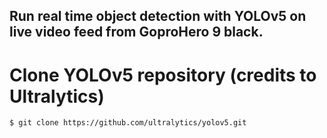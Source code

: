 ## Run real time object detection with YOLOv5 on live video feed from GoproHero 9 black.

# Clone YOLOv5 repository (credits to Ultralytics)
```$ git clone https://github.com/ultralytics/yolov5.git```
